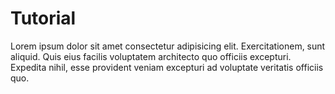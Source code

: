 # Tutorial

Lorem ipsum dolor sit amet consectetur adipisicing elit. Exercitationem, sunt aliquid. Quis eius facilis voluptatem architecto quo officiis excepturi. Expedita nihil, esse provident veniam excepturi ad voluptate veritatis officiis quo.